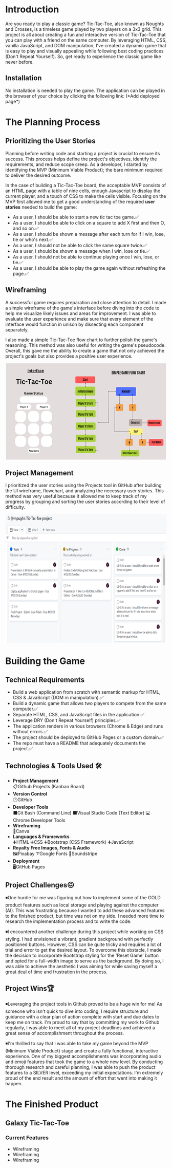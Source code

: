 <h1>Introduction</h1>
<p>
Are you ready to play a classic game? Tic-Tac-Toe, also known as Noughts and Crosses, is a timeless game played by two players on a 3x3 grid. This project is all about creating a fun and interactive version of Tic-Tac-Toe that you can play with a friend on the same computer. By leveraging HTML, CSS, vanilla JavaScript, and DOM manipulation, I've created a dynamic game that is easy to play and visually appealing while following best coding practices (Don't Repeat Yourself). So, get ready to experience the classic game like never before.
</p>
<h2>Installation</h2>
<p>
No installation is needed to play the game. The application can be played in the browser of your choice by clicking
the following link: (*Add deployed page*)
</p>
<h1>The Planning Process</h1>
<h2>Prioritizing the User Stories</h2>
<p>
Planning before writing code and starting a project is crucial to ensure its success. This process helps define the project's objectives, identify the requirements, and reduce scope creep. As a developer, I started by identifying the MVP (Minimum Viable Product); the bare minimum required to deliver the desired outcome.
</p>
<p>
In the case of building a Tic-Tac-Toe board, the acceptable MVP consists of an HTML page with a table of nine cells, enough Javascript to display the current player, and a touch of CSS to make the cells visible. Focusing on the MVP first allowed me to get a good understanding of the required <strong>user stories</strong> needed to build the game:
<ul>
<li>As a user, I should be able to start a new tic tac toe game.✅</li>
<li>As a user, I should be able to click on a square to add X first and then O, and so on.✅</li>
<li>As a user, I should be shown a message after each turn for if I win, lose, tie or who's next.✅</li>
<li>As a user, I should not be able to click the same square twice.✅</li>
<li>As a user, I should be shown a message when I win, lose or tie.✅</li>
<li>As a user, I should not be able to continue playing once I win, lose, or tie.✅</li>
<li>As a user, I should be able to play the game again without refreshing the page.✅</li>
</ul>
</p>
<h2>Wireframing</h2>
<p>A successful game requires preparation and close attention to detail. I made a simple wireframe of the game's interface before diving into the code to help me visualize likely issues and areas for improvement. I was able to evaluate the user experience and make sure that every element of the interface would function in unison by dissecting each component separately.
</p>
<p>
I also made a simple Tic-Tac-Toe flow chart to further polish the game's reasoning. This method was also useful for writing the game's pseudocode. Overall, this gave me the ability to create a game that not only achieved the project's goals but also provides a positive user experience.
</p>
<p align="center">
<img align="center" width="500" height="300" src="images/Interface.png" alt="wireframe">
</p>
<h2>Project Management</h2>
I prioritized the user stories using the Projects tool in GitHub after building the UI wireframe, flowchart, and analyzing the necessary user stories. This method was very useful because it allowed me to keep track of my progress by grouping and sorting the user stories according to their level of difficulty.
<p align="center">
<img align="center" width="520" height="400" src="images/gitprojects.png" alt="projects">
</p>
<h1>Building the Game</h1>
 <h2>Technical Requirements</h2>
 <ul>
<li>Build a web application from scratch with semantic markup for HTML, CSS & JavaScript (DOM     m  manipulation).✅</li>
<li>Build a dynamic game that allows two players to compete from the same computer.✅</li>
<li>Separate HTML, CSS, and JavaScript files in the application.✅</li>
<li>Leverage DRY (Don't Repeat Yourself) principles.✅</li>
<li>The application renders in various browsers (Chrome & Edge) and runs without errors.✅</li>
<li> The project should be deployed to GitHub Pages or a custom domain.✅</li>
<li>The repo must have a README that adequately documents the project.✅</li>
</ul>
 <h2>Technologies & Tools Used 🛠️</h2>
<ul>
 <li><strong>Project Management</strong></li>
 📋Github Projects (Kanban Board)
 <li><strong>Version Control</strong></li>
 🕛GitHub
 <li><strong>Developer Tools</strong></li>
⬛Git Bash (Command Line)
⬛Visual Studio Code (Text Editor)
💻Chrome Developer Tools
 <li><strong>Wireframing</strong></li>
 🎨Canva
 <li><strong>Languages & Frameworks</strong></li>
➕HTML
➕CSS
➕Bootstrap (CSS Framework)
➕JavaScript
 <li><strong>Royalty Free Images, Fonts & Audio</strong></li>
🖼️Pixabay
 ➰Google Fonts
 🎵Soundstripe
 <li><strong>Deployment</strong></li>
 🖥️GitHub Pages
</ul>
 <h2>Project Challenges😖</h2>
<p>◾One hurdle for me was figuring out how to implement some of the GOLD product features such as local storage and playing against the computer (AI). This was frustrating because I wanted to add these advanced features to the finished product, but time was not on my side. I needed more
time to research the implementation process and to write the code.
</p>
<p>◾I encountered another challenge during this project while working on CSS styling. I had envisioned a vibrant, gradient background with perfectly positioned buttons. However, CSS can be quite tricky and requires a lot of trial and error to get the desired layout. To overcome this obstacle, I made the decision to incorporate Bootstrap styling for the 'Reset Game' button and opted for a full-width image to serve as the background. By doing so, I was able to achieve the aesthetic I was aiming for while saving myself a great deal of time and frustration in the process.
</p>
 <h2>Project Wins🏆</h2>
<p>◾Leveraging the project tools in Github proved to be a huge win for me! As someone who isn't quick to dive into coding, I require structure and guidance with a clear plan of action complete with start and due dates to keep me on track. I'm proud to say that by committing my work to Github regularly, I was able to meet all of my project deadlines and achieved a great sense of accomplishment throughout the process.
</p>
<p>◾I'm thrilled to say that I was able to take my game beyond the MVP (Minimum Viable Product) stage and create a fully functional, interactive experience. One of my biggest accomplishments was incorporating audio and emoji features that took the game to a whole new level. By conducting thorough research and careful planning, I was able to push the product features to a SILVER level, exceeding my initial expectations. I'm extremely proud of the end result and the amount of effort that went into making it happen.
</p>
<h1>The Finished Product</h1>
<h2>Galaxy Tic-Tac-Toe</h2>

<h3>Current Features</h3>
<ul>
 <li>Wireframing</li>
  <li>Wireframing</li>
   <li>Wireframing</li>
</ul>

